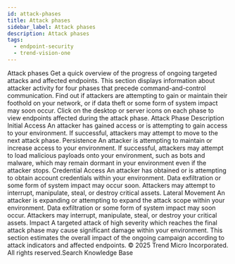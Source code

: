 ```yaml
---
id: attack-phases
title: Attack phases
sidebar_label: Attack phases
description: Attack phases
tags:
  - endpoint-security
  - trend-vision-one
---
```


 Attack phases Get a quick overview of the progress of ongoing targeted attacks and affected endpoints. This section displays information about attacker activity for four phases that precede command-and-control communication. Find out if attackers are attempting to gain or maintain their foothold on your network, or if data theft or some form of system impact may soon occur. Click on the desktop or server icons on each phase to view endpoints affected during the attack phase. Attack Phase Description Initial Access An attacker has gained access or is attempting to gain access to your environment. If successful, attackers may attempt to move to the next attack phase. Persistence An attacker is attempting to maintain or increase access to your environment. If successful, attackers may attempt to load malicious payloads onto your environment, such as bots and malware, which may remain dormant in your environment even if the attacker stops. Credential Access An attacker has obtained or is attempting to obtain account credentials within your environment. Data exfiltration or some form of system impact may occur soon. Attackers may attempt to interrupt, manipulate, steal, or destroy critical assets. Lateral Movement An attacker is expanding or attempting to expand the attack scope within your environment. Data exfiltration or some form of system impact may soon occur. Attackers may interrupt, manipulate, steal, or destroy your critical assets. Impact A targeted attack of high severity which reaches the final attack phase may cause significant damage within your environment. This section estimates the overall impact of the ongoing campaign according to attack indicators and affected endpoints. © 2025 Trend Micro Incorporated. All rights reserved.Search Knowledge Base